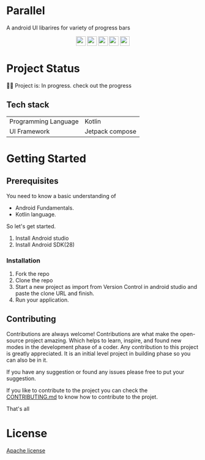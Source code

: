 # Parallel

A android UI libarires for variety of progress bars

<p align = "center">
      <img src = "https://badgen.net/badge/Open%20Source%20%3F/Yes%21/blue?icon=github" height = 25/>
      <a href= "https://github.com/kodeflap/Algo_Guide/tags ">
      <!-- <img src = "https://img.shields.io/github/release/kodeFlap/Algo_Guide.svg" height = 25/></a> -->
      <a href= "https://github.com/kodeflap/Parallel/blob/master/LICENSE ">
      <img src = "https://img.shields.io/github/license/kodeFlap/Parallel.svg" height = 25/></a>
      <img src = "https://img.shields.io/github/contributors/kodeFlap/Parallel.svg" height = 25/></a>
      <img src = "https://img.shields.io/badge/PRs-welcome-brightgreen.svg?style=flat-square" height = 25/>
      <a href= "https://gitHub.com/kodeflap/Algo_Guide/issues/ ">
      <img src = "https://img.shields.io/github/issues/kodeFlap/Parallel.svg" height = 25/></a>
</p>

# Project Status

🚧🚧 Project is: In progress. check out the progress


## Tech stack

<table>
  <tr>
     <td>Programming Language</td>
     <td>Kotlin</td>
  </tr>
   <tr>
    <td>UI Framework</td>
    <td>Jetpack compose</td>
   </tr>
</table>

# Getting Started

## Prerequisites
 
You need to know a basic understanding of 

- Android Fundamentals.
- Kotlin language.

So let's get started.

1. Install Android studio
2. Install Android SDK(28)

### Installation

1. Fork the repo
2. Clone the repo
3. Start a new project as import from Version Control in android studio and paste the clone URL and finish.
4. Run your application.

## Contributing

Contributions are always welcome!
Contributions are what make the open-source project amazing. Which helps to learn, inspire, and found new modes in the development phase of a coder. Any contribution to this project is greatly appreciated. It is an initial level project in building phase so you can also be in it.

If you have any suggestion or found any issues please free to put your suggestion.

If you like to contribute to the project you can check the [CONTRIBUTING.md](https://github.com/kodeflap/Parallel/blob/master/CONTRIBUTING.md) to know how to contribute to the projet.

That's all

# License

[Apache license](LICENSE)



